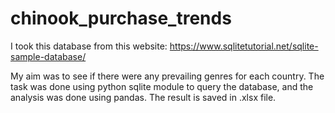 # chinook_purchase_trends

I took this database from this website: https://www.sqlitetutorial.net/sqlite-sample-database/

My aim was to see if there were any prevailing genres for each country. The task was done using python sqlite module to query the database, and the analysis was done using pandas.
The result is saved in .xlsx file.

